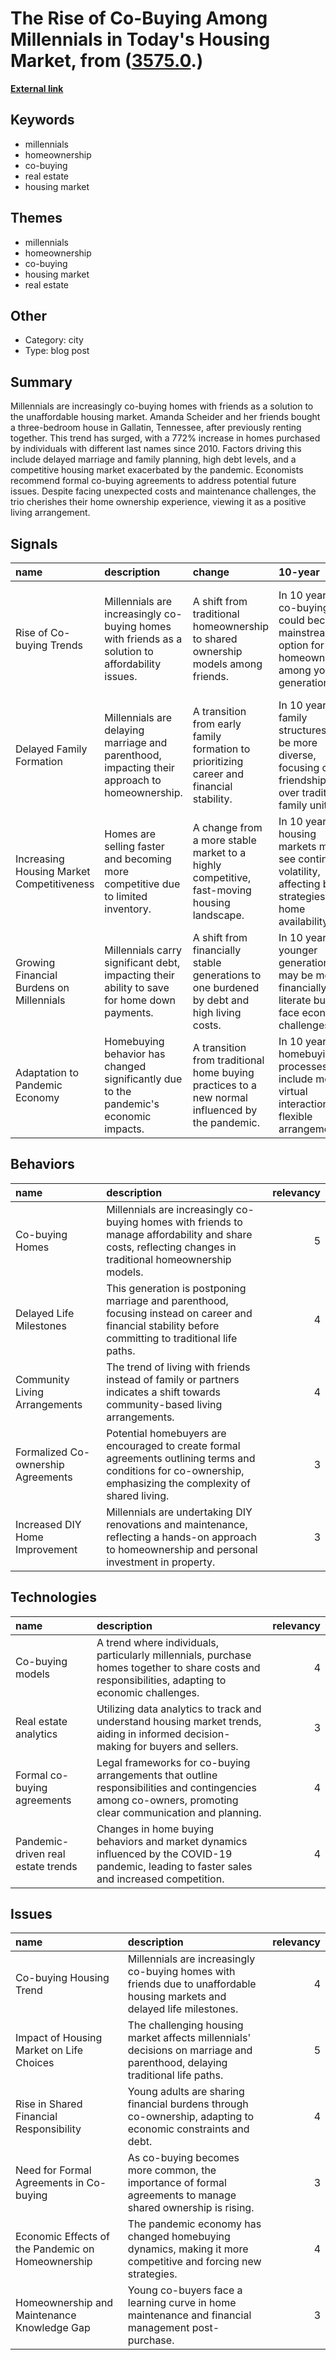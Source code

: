 # __The Rise of Co-Buying Among Millennials in Today's Housing Market__, from ([3575.0](https://kghosh.substack.com/p/3575.0).)

__[External link](https://www.nbcnews.com/news/us-news/friends-are-buying-homes-together-rcna9087?utm_source=substack&utm_medium=email)__



## Keywords

* millennials
* homeownership
* co-buying
* real estate
* housing market

## Themes

* millennials
* homeownership
* co-buying
* housing market
* real estate

## Other

* Category: city
* Type: blog post

## Summary

Millennials are increasingly co-buying homes with friends as a solution to the unaffordable housing market. Amanda Scheider and her friends bought a three-bedroom house in Gallatin, Tennessee, after previously renting together. This trend has surged, with a 772% increase in homes purchased by individuals with different last names since 2010. Factors driving this include delayed marriage and family planning, high debt levels, and a competitive housing market exacerbated by the pandemic. Economists recommend formal co-buying agreements to address potential future issues. Despite facing unexpected costs and maintenance challenges, the trio cherishes their home ownership experience, viewing it as a positive living arrangement.

## Signals

| name                                      | description                                                                                      | change                                                                                          | 10-year                                                                                                      | driving-force                                                                                  |   relevancy |
|:------------------------------------------|:-------------------------------------------------------------------------------------------------|:------------------------------------------------------------------------------------------------|:-------------------------------------------------------------------------------------------------------------|:-----------------------------------------------------------------------------------------------|------------:|
| Rise of Co-buying Trends                  | Millennials are increasingly co-buying homes with friends as a solution to affordability issues. | A shift from traditional homeownership to shared ownership models among friends.                | In 10 years, co-buying could become a mainstream option for homeownership among younger generations.         | The unaffordability of housing coupled with social preferences for shared living arrangements. |           4 |
| Delayed Family Formation                  | Millennials are delaying marriage and parenthood, impacting their approach to homeownership.     | A transition from early family formation to prioritizing career and financial stability.        | In 10 years, family structures may be more diverse, focusing on friendships over traditional family units.   | Economic pressures and changing social norms around family life.                               |           5 |
| Increasing Housing Market Competitiveness | Homes are selling faster and becoming more competitive due to limited inventory.                 | A change from a more stable market to a highly competitive, fast-moving housing landscape.      | In 10 years, housing markets may see continued volatility, affecting buyer strategies and home availability. | A decade of underbuilding homes has led to scarcity and rising demand.                         |           5 |
| Growing Financial Burdens on Millennials  | Millennials carry significant debt, impacting their ability to save for home down payments.      | A shift from financially stable generations to one burdened by debt and high living costs.      | In 10 years, younger generations may be more financially literate but still face economic challenges.        | The rising cost of living and student debt are major factors affecting financial health.       |           4 |
| Adaptation to Pandemic Economy            | Homebuying behavior has changed significantly due to the pandemic's economic impacts.            | A transition from traditional home buying practices to a new normal influenced by the pandemic. | In 10 years, homebuying processes may include more virtual interactions and flexible arrangements.           | The pandemic has altered work, living, and buying habits significantly.                        |           4 |

## Behaviors

| name                               | description                                                                                                                                                   |   relevancy |
|:-----------------------------------|:--------------------------------------------------------------------------------------------------------------------------------------------------------------|------------:|
| Co-buying Homes                    | Millennials are increasingly co-buying homes with friends to manage affordability and share costs, reflecting changes in traditional homeownership models.    |           5 |
| Delayed Life Milestones            | This generation is postponing marriage and parenthood, focusing instead on career and financial stability before committing to traditional life paths.        |           4 |
| Community Living Arrangements      | The trend of living with friends instead of family or partners indicates a shift towards community-based living arrangements.                                 |           4 |
| Formalized Co-ownership Agreements | Potential homebuyers are encouraged to create formal agreements outlining terms and conditions for co-ownership, emphasizing the complexity of shared living. |           3 |
| Increased DIY Home Improvement     | Millennials are undertaking DIY renovations and maintenance, reflecting a hands-on approach to homeownership and personal investment in property.             |           3 |

## Technologies

| name                               | description                                                                                                                                              |   relevancy |
|:-----------------------------------|:---------------------------------------------------------------------------------------------------------------------------------------------------------|------------:|
| Co-buying models                   | A trend where individuals, particularly millennials, purchase homes together to share costs and responsibilities, adapting to economic challenges.       |           4 |
| Real estate analytics              | Utilizing data analytics to track and understand housing market trends, aiding in informed decision-making for buyers and sellers.                       |           3 |
| Formal co-buying agreements        | Legal frameworks for co-buying arrangements that outline responsibilities and contingencies among co-owners, promoting clear communication and planning. |           4 |
| Pandemic-driven real estate trends | Changes in home buying behaviors and market dynamics influenced by the COVID-19 pandemic, leading to faster sales and increased competition.             |           4 |

## Issues

| name                                              | description                                                                                                                |   relevancy |
|:--------------------------------------------------|:---------------------------------------------------------------------------------------------------------------------------|------------:|
| Co-buying Housing Trend                           | Millennials are increasingly co-buying homes with friends due to unaffordable housing markets and delayed life milestones. |           4 |
| Impact of Housing Market on Life Choices          | The challenging housing market affects millennials' decisions on marriage and parenthood, delaying traditional life paths. |           5 |
| Rise in Shared Financial Responsibility           | Young adults are sharing financial burdens through co-ownership, adapting to economic constraints and debt.                |           4 |
| Need for Formal Agreements in Co-buying           | As co-buying becomes more common, the importance of formal agreements to manage shared ownership is rising.                |           3 |
| Economic Effects of the Pandemic on Homeownership | The pandemic economy has changed homebuying dynamics, making it more competitive and forcing new strategies.               |           4 |
| Homeownership and Maintenance Knowledge Gap       | Young co-buyers face a learning curve in home maintenance and financial management post-purchase.                          |           3 |